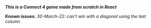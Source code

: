 ***This is a Connect 4 game made from scratch in React*** 

**Known issues:** 
*30-March-22: can't win with a diagonal using the last column*
